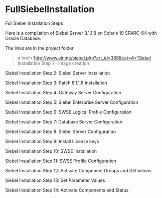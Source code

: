 # FullSiebelInstallation
Full Siebel Installation Steps

Here is a compilation of Siebel Server 8.1.1.8 on Solaris 10 SPARC-64 with Oracle Database.

The links are in the project folder

>a href='http://www.eir.me/siebel.php?art_id=368&cat=4>'Siebel Installation Step 1 - Image creation</a>

Siebel Installation Step 2: Siebel Server Installation

Siebel Installation Step 3: Patch 8.1.1.8 Installation

Siebel Installation Step 4: Gateway Server Configuration

Siebel Installation Step 5: Siebel Enterprise Server Configuration

Siebel Installation Step 6: SWSE Logical Profile Configuration

Siebel Installation Step 7: Database Server Configuration

Siebel Installation Step 8: Siebel Server Configuration

Siebel Installation Step 9: Install License keys

Siebel Installation Step 10: SWSE Installation

Siebel Installation Step 11: SWSE Profile Configuration

Siebel Installation Step 12: Activate Component Groups and Definitions

Siebel Installation Step 13: Set Parameter Values

Siebel Installation Step 14: Activate Components and Status
